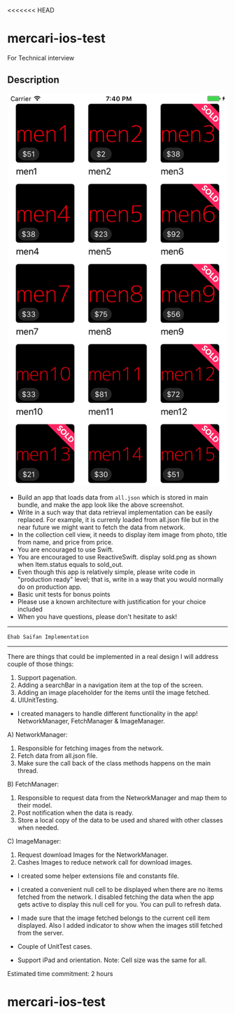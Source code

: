 <<<<<<< HEAD
# mercari-ios-test
For Technical interview

## Description

![](screenshot.png)


- Build an app that loads data from `all.json` which is stored in main bundle, and make the app look like the above screenshot.
- Write in a such way that data retrieval implementation can be easily replaced. For example, it is currenly loaded from all.json file but in the near future we might want to fetch the data from network.
- In the collection cell view, it needs to display item image from photo, title from name, and price from price.
- You are encouraged to use Swift.
- You are encouraged to use ReactiveSwift.
display sold.png as shown when Item.status equals to sold_out.
- Even though this app is relatively simple, please write code in "production ready" level; that is, write in a way that you would normally do on production app.
- Basic unit tests for bonus points
- Please use a known architecture with justification for your choice included
- When you have questions, please don't hesitate to ask!


************************************************
    Ehab Saifan Implementation
************************************************

There are things that could be implemented in a real design I will address couple of those things:
1. Support pagenation.
2. Adding a searchBar in a navigation item at the top of the screen.
3. Adding an image placeholder for the items until the image fetched.
4. UIUnitTesting.

* I created managers to handle different functionality in the app! NetworkManager, FetchManager & ImageManager.

A) NetworkManager:
1. Responsible for fetching images from the network.
2. Fetch data from all.json file.
3. Make sure the call back of the class methods happens on the main thread.

B) FetchManager:
1. Responsible to request data from the NetworkManager and map them to their model.
2. Post notification when the data is ready.
3. Store a local copy of the data to be used and shared with other classes when needed.

C) ImageManager:
1. Request download Images for the NetworkManager.
2. Cashes Images to reduce network call for download images.

* I created some helper extensions file and constants file.

* I created a convenient null cell to be displayed when there are no items fetched from the network. I disabled fetching the data when the app gets active to display this null cell for you. You can pull to refresh data.

* I made sure that the image fetched belongs to the current cell item displayed. Also I added indicator to show when the images still fetched from the server.

* Couple of UnitTest cases.

* Support iPad and orientation. Note: Cell size was the same for all.

Estimated time commitment: 2 hours
# mercari-ios-test

